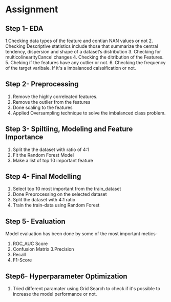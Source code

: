 # Assignment

## Step 1- EDA
1.Checking data types of the feature and contian NAN values or not
2. Checking Descriptive statistics include those that summarize the central tendency, dispersion and shape of a dataset’s distribution
3. Checking for multicolinearityCancel changes
4. Checking the ditribution of the Features. 
5. Cheking if the features have any outlier or not.
6. Checking the frequency of the target varibale. If it's a imbalanced calssification or not.

## Step 2- Preprocessing
1. Remove the highly correleated features.
2. Remove the outlier from the features
3. Done scaling to the features
4. Applied Oversampling technique to solve the imbalanced class problem.

## Step 3- Spiltiing, Modeling and Feature Importance
1. Split the the dataset with ratio of 4:1
2. Fit the Random Forest Model
3. Make a list of top 10 important feature

## Step 4- Final Modelling
1. Select top 10 most important from the train_dataset
2. Done Preprocessing on the selected dataset
3. Split the dataset with 4:1 ratio
4. Train the train-data using Random Forest

## Step 5- Evaluation
Model evaluation has been done by some of the most important metics-
1. ROC_AUC Score
2. Confusion Matrix
3.Precision
4. Recall
5. F1-Score

## Step6- Hyperparameter Optimization
1. Tried different paramater using Grid Search to check if it's possible to increase the model performance or not.

